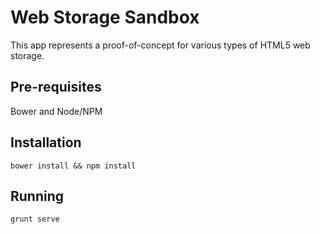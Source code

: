 # Web Storage Sandbox
This app represents a proof-of-concept for various types of HTML5 web
storage.

## Pre-requisites
Bower and Node/NPM

## Installation
```bower install && npm install```

## Running
```grunt serve```
